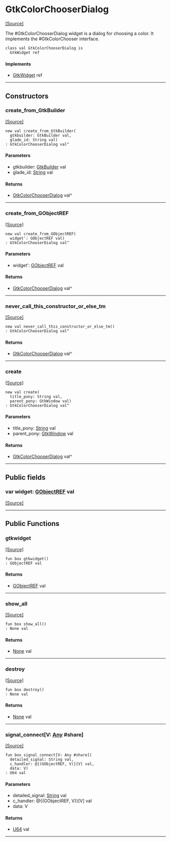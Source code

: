 # GtkColorChooserDialog
<span class="source-link">[[Source]](src/gtk3/GtkColorChooserDialog.md#L6)</span>

The #GtkColorChooserDialog widget is a dialog for choosing
a color. It implements the #GtkColorChooser interface.


```pony
class val GtkColorChooserDialog is
  GtkWidget ref
```

#### Implements

* [GtkWidget](gtk3-GtkWidget.md) ref

---

## Constructors

### create_from_GtkBuilder
<span class="source-link">[[Source]](src/gtk3/GtkColorChooserDialog.md#L15)</span>


```pony
new val create_from_GtkBuilder(
  gtkbuilder: GtkBuilder val,
  glade_id: String val)
: GtkColorChooserDialog val^
```
#### Parameters

*   gtkbuilder: [GtkBuilder](gtk3-GtkBuilder.md) val
*   glade_id: [String](builtin-String.md) val

#### Returns

* [GtkColorChooserDialog](gtk3-GtkColorChooserDialog.md) val^

---

### create_from_GObjectREF
<span class="source-link">[[Source]](src/gtk3/GtkColorChooserDialog.md#L18)</span>


```pony
new val create_from_GObjectREF(
  widget': GObjectREF val)
: GtkColorChooserDialog val^
```
#### Parameters

*   widget': [GObjectREF](minimal-browser-..-gobject-GObjectREF.md) val

#### Returns

* [GtkColorChooserDialog](gtk3-GtkColorChooserDialog.md) val^

---

### never_call_this_constructor_or_else_tm
<span class="source-link">[[Source]](src/gtk3/GtkColorChooserDialog.md#L21)</span>


```pony
new val never_call_this_constructor_or_else_tm()
: GtkColorChooserDialog val^
```

#### Returns

* [GtkColorChooserDialog](gtk3-GtkColorChooserDialog.md) val^

---

### create
<span class="source-link">[[Source]](src/gtk3/GtkColorChooserDialog.md#L25)</span>


```pony
new val create(
  title_pony: String val,
  parent_pony: GtkWindow val)
: GtkColorChooserDialog val^
```
#### Parameters

*   title_pony: [String](builtin-String.md) val
*   parent_pony: [GtkWindow](gtk3-GtkWindow.md) val

#### Returns

* [GtkColorChooserDialog](gtk3-GtkColorChooserDialog.md) val^

---

## Public fields

### var widget: [GObjectREF](minimal-browser-..-gobject-GObjectREF.md) val
<span class="source-link">[[Source]](src/gtk3/GtkColorChooserDialog.md#L11)</span>



---

## Public Functions

### gtkwidget
<span class="source-link">[[Source]](src/gtk3/GtkColorChooserDialog.md#L13)</span>


```pony
fun box gtkwidget()
: GObjectREF val
```

#### Returns

* [GObjectREF](minimal-browser-..-gobject-GObjectREF.md) val

---

### show_all
<span class="source-link">[[Source]](src/gtk3/GtkWidget.md#L4)</span>


```pony
fun box show_all()
: None val
```

#### Returns

* [None](builtin-None.md) val

---

### destroy
<span class="source-link">[[Source]](src/gtk3/GtkWidget.md#L7)</span>


```pony
fun box destroy()
: None val
```

#### Returns

* [None](builtin-None.md) val

---

### signal_connect\[V: [Any](builtin-Any.md) #share\]
<span class="source-link">[[Source]](src/gtk3/GtkWidget.md#L10)</span>


```pony
fun box signal_connect[V: Any #share](
  detailed_signal: String val,
  c_handler: @{(GObjectREF, V)}[V] val,
  data: V)
: U64 val
```
#### Parameters

*   detailed_signal: [String](builtin-String.md) val
*   c_handler: @{(GObjectREF, V)}[V] val
*   data: V

#### Returns

* [U64](builtin-U64.md) val

---

